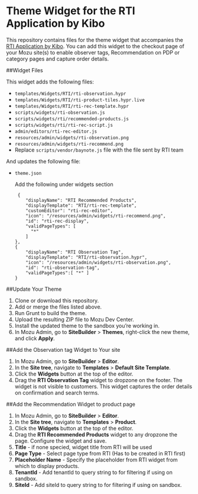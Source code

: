 # Theme Widget for the RTI Application by Kibo

This repository contains files for the theme widget that accompanies the [RTI Application by Kibo](https://www.mozu.com/docs/guides/rti/rti-configuration.htm). You can add this widget to the checkout page of your Mozu site(s) to enable observer tags, Recommendation on PDP or category pages and capture order details.


##Widget Files

This widget adds the following files:
* `templates/Widgets/RTI/rti-observation.hypr`
* `templates/Widgets/RTI/rti-product-tiles.hypr.live`
* `templates/Widgets/RTI/rti-rec-template.hypr`
* `scripts/widgets/rti-observation.js`
* `scripts/widgets/rti/recommended-products.js`
* `scripts/widgets/rti/rti-rec-script.js`
* `admin/editors/rti-rec-editor.js`
* `resources/admin/widgets/rti-observation.png`
* `resources/admin/widgets/rti-recommend.png`
* Replace `scripts/vendor/baynote.js` file with the file sent by RTI team

And updates the following file:
* `theme.json`

    Add the following under widgets section
    ```
     {
        "displayName": "RTI Recommended Products",
        "displayTemplate": "RTI/rti-rec-template",
        "customEditor": "rti-rec-editor",
        "icon": "/resources/admin/widgets/rti-recommend.png",
        "id": "rti-rec-display",
        "validPageTypes": [
          "*"
        ]
    },
    {
        "displayName": "RTI Observation Tag",
        "displayTemplate": "RTI/rti-observation.hypr",
        "icon": "/resources/admin/widgets/rti-observation.png",
        "id": "rti-observation-tag",
        "validPageTypes":[ "*" ]
    }
    ```

##Update Your Theme

1.	Clone or download this repository.
2.	Add or merge the files listed above. 
3.	Run Grunt to build the theme.
4.	Upload the resulting ZIP file to Mozu Dev Center.
5.	Install the updated theme to the sandbox you’re working in.
6.	In Mozu Admin, go to **SiteBuilder** > **Themes**, right-click the new theme, and click **Apply**.

##Add the Observation tag Widget to Your site

1.	In Mozu Admin, go to **SiteBuilder** > **Editor**.
2.	In the **Site tree**, navigate to **Templates** > **Default Site Template**.
3.	Click the **Widgets** button at the top of the editor.
4.	Drag the **RTI Observation Tag** widget to  dropzone on the footer. The widget is not visible to customers. This widget captures the order details on confirmation and search terms.

##Add the Recommendation Widget to product page

1.	In Mozu Admin, go to **SiteBuilder** > **Editor**.
2.	In the **Site tree**, navigate to **Templates** > **Product**.
3.	Click the **Widgets** button at the top of the editor.
4.	Drag the **RTI Recommended Products** widget to any dropzone the page. Configure the widget and save.
5.  **Title** - if none specied, widget title from RTI will be used
6.  **Page Type** - Select page type from RTI (Has to be created in RTI first)
7.  **Placeholder Name** - Specify the placeholder from RTI widget from which to display products.
8.  **TenantId** - Add tenantId to query string to for filtering if using on sandbox.
9.  **SiteId** - Add siteId to query string to for filtering if using on sandbox.
